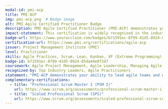 ```yaml
---
modal-id: pmi-acp
title: PMI-ACP
img: pmi-acp.png  # Badge image
alt: PMI Agile Certified Practitioner Badge
description: PMI Agile Certified Practitioner (PMI-ACP) demonstrates your ability to lead agile teams and execute projects using agile methodologies.
impact-statement: This certification is widely recognized in the industry as a proof of your capability to manage and lead agile teams effectively, making you an asset to any agile transformation.
badge-url: https://www.youracclaim.com/badges/b71591ec-8f99-41d5-8924-85da44e0f2d7/public_url
certification-url: https://www.pmi.org/certifications/agile-acp
issuer: Project Management Institute (PMI)
level: Practitioner
skills: Agile Practices, Scrum, Lean, Kanban, XP (Extreme Programming), Agile Leadership
badge-id: b71591ec-8f99-41d5-8924-85da44e0f2d7
coursework: Agile Project Management, Agile Leadership, Managing Agile Teams
recognized-by: Top Industry Leaders, Agile Practitioners
statement: "PMI-ACP demonstrates your ability to lead agile teams and deliver projects on time and within budget."
complementary-certifications:
  - title: "Professional Scrum Master I (PSM I)"
    url: https://www.scrum.org/assessments/professional-scrum-master-i-certification
  - title: "Scaled Professional Scrum (SPS)"
    url: https://www.scrum.org/assessments/scaled-professional-scrum-certification
---
```

